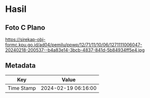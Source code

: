 # Hasil

## Foto C Plano

https://sirekap-obj-formc.kpu.go.id/ad04/pemilu/ppwp/12/71/11/10/06/1271111006047-20240218-200537--b4a83e14-3bcb-4837-841d-5b84934ff5e4.jpg


## Metadata

| Key        | Value               |
| ---------- | ------------------- |
| Time Stamp | 2024-02-19 06:16:00 |



